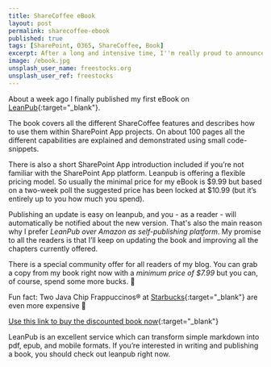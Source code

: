 ```yaml
---
title: ShareCoffee eBook
layout: post
permalink: sharecoffee-ebook
published: true
tags: [SharePoint, O365, ShareCoffee, Book]
excerpt: After a long and intensive time, I''m really proud to announce my first eBook
image: /ebook.jpg
unsplash_user_name: freestocks.org
unsplash_user_ref: freestocks
---
```


About a week ago I finally published my first eBook on [LeanPub](http://www.leanpub.com){:target="_blank"}.

The book covers all the different ShareCoffee features and describes how to use them within SharePoint App projects. On about 100 pages all the different capabilities are explained and demonstrated using small code-snippets.

There is also a short SharePoint App introduction included if you’re not familiar with the SharePoint App platform. Leanpub is offering a flexible pricing model. So usually the minimal price for my eBook is $9.99 but based on a two-week poll the suggested price has been locked at $10.99 (but it’s entirely up to you how much you spend).

Publishing an update is easy on leanpub, and you - as a reader - will automatically be notified about the new version. That's also the main reason why I prefer *LeanPub over Amazon as self-publishing platform*. My promise to all the readers is that I’ll keep on updating the book and improving all the chapters currently offered.

There is a special community offer for all readers of my blog. You can grab a copy from my book right now with a *minimum price of $7.99* but you can, of course, spend some more bucks. 🙂

Fun fact: Two Java Chip Frappuccinos® at [Starbucks](http://www.starbucks.com){:target="_blank"} are even more expensive 🙂

[Use this link to buy the discounted book now](http://leanpub.com/buildingsharepointappsswithsharecoffee/c/C1ks1XRfZGnJ){:target="_blank"}

LeanPub is an excellent service which can transform simple markdown into pdf, epub, and mobile formats. If you’re interested in writing and publishing a book, you should check out leanpub right now.

